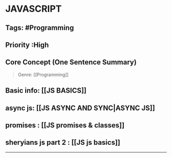 
# JAVASCRIPT
## Tags: #Programming
## Priority :High
## Core Concept (One Sentence Summary)

> Genre: [[Programming]]

## Basic info: [[JS BASICS]]
## async js: [[JS ASYNC AND SYNC|ASYNC JS]]
## promises : [[JS promises & classes]]
## sheryians js part 2 : [[JS js basics]]
---